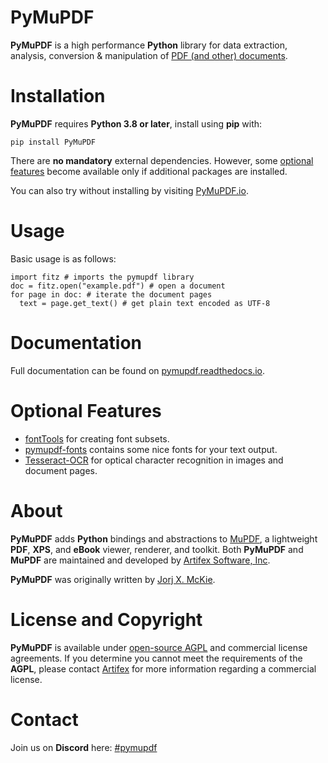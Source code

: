 # PyMuPDF

**PyMuPDF** is a high performance **Python** library for data extraction, analysis, conversion & manipulation of [PDF (and other) documents](https://pymupdf.readthedocs.io/en/latest/the-basics.html#supported-file-types).


# Installation

**PyMuPDF** requires **Python 3.8 or later**, install using **pip** with:

`pip install PyMuPDF`

There are **no mandatory** external dependencies. However, some [optional features](#pymupdf-optional-features) become available only if additional packages are installed.

You can also try without installing by visiting [PyMuPDF.io](https://pymupdf.io/#examples).


# Usage

Basic usage is as follows:

```
import fitz # imports the pymupdf library
doc = fitz.open("example.pdf") # open a document
for page in doc: # iterate the document pages
  text = page.get_text() # get plain text encoded as UTF-8

```


# Documentation

Full documentation can be found on [pymupdf.readthedocs.io](https://pymupdf.readthedocs.io).



# <a id="pymupdf-optional-features"></a>Optional Features

* [fontTools](https://pypi.org/project/fonttools/) for creating font subsets.
* [pymupdf-fonts](https://pypi.org/project/pymupdf-fonts/) contains some nice fonts for your text output.
* [Tesseract-OCR](https://github.com/tesseract-ocr/tesseract) for optical character recognition in images and document pages.



# About

**PyMuPDF** adds **Python** bindings and abstractions to [MuPDF](https://mupdf.com/), a lightweight **PDF**, **XPS**, and **eBook** viewer, renderer, and toolkit. Both **PyMuPDF** and **MuPDF** are maintained and developed by [Artifex Software, Inc](https://artifex.com).

**PyMuPDF** was originally written by [Jorj X. McKie](mailto:jorj.x.mckie@outlook.de).


# License and Copyright

**PyMuPDF** is available under [open-source AGPL](https://www.gnu.org/licenses/agpl-3.0.html) and commercial license agreements. If you determine you cannot meet the requirements of the **AGPL**, please contact [Artifex](https://artifex.com/contact/pymupdf-inquiry.php) for more information regarding a commercial license.



# Contact
Join us on **Discord** here: [#pymupdf](https://discord.gg/TSpYGBW4eq)
